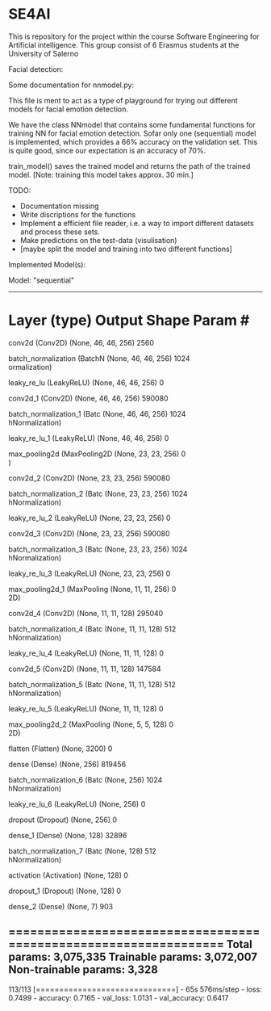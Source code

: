 # SE4AI
This is repository for the project within the course Software Engineering for Artificial intelligence. This group consist of 6 Erasmus students at the University of Salerno


Facial detection: 

Some documentation for nnmodel.py: 

This file is ment to act as a type of playground for trying out different models for facial emotion detection. 

We have the class NNmodel that contains some fundamental functions for training NN for facial emotion detection. 
Sofar only one (sequential) model is implemented, which provides a 66% accuracy on the validation set. This is 
quite good, since our expectation is an accuracy of 70%. 

train_model() saves the trained model and returns the path of the trained model.
[Note: training this model takes approx. 30 min.]

TODO:
  - Documentation missing
  - Write discriptions for the functions
  - Implement a efficient file reader, i.e. a way to import different datasets and process these sets.
  - Make predictions on the test-data (visulisation)
  - [maybe split the model and training into two different functions] 
  
  
  
  
  
  

Implemented Model(s): 




Model: "sequential"
_________________________________________________________________
 Layer (type)                Output Shape              Param #   
=================================================================
 conv2d (Conv2D)             (None, 46, 46, 256)       2560      
                                                                 
 batch_normalization (BatchN  (None, 46, 46, 256)      1024      
 ormalization)                                                   
                                                                 
 leaky_re_lu (LeakyReLU)     (None, 46, 46, 256)       0         
                                                                 
 conv2d_1 (Conv2D)           (None, 46, 46, 256)       590080    
                                                                 
 batch_normalization_1 (Batc  (None, 46, 46, 256)      1024      
 hNormalization)                                                 
                                                                 
 leaky_re_lu_1 (LeakyReLU)   (None, 46, 46, 256)       0         
                                                                 
 max_pooling2d (MaxPooling2D  (None, 23, 23, 256)      0         
 )                                                               
                                                                 
 conv2d_2 (Conv2D)           (None, 23, 23, 256)       590080    
                                                                 
 batch_normalization_2 (Batc  (None, 23, 23, 256)      1024      
 hNormalization)                                                 
                                                                 
 leaky_re_lu_2 (LeakyReLU)   (None, 23, 23, 256)       0         
                                                                 
 conv2d_3 (Conv2D)           (None, 23, 23, 256)       590080    
                                                                 
 batch_normalization_3 (Batc  (None, 23, 23, 256)      1024      
 hNormalization)                                                 
                                                                 
 leaky_re_lu_3 (LeakyReLU)   (None, 23, 23, 256)       0         
                                                                 
 max_pooling2d_1 (MaxPooling  (None, 11, 11, 256)      0         
 2D)                                                             
                                                                 
 conv2d_4 (Conv2D)           (None, 11, 11, 128)       295040    
                                                                 
 batch_normalization_4 (Batc  (None, 11, 11, 128)      512       
 hNormalization)                                                 
                                                                 
 leaky_re_lu_4 (LeakyReLU)   (None, 11, 11, 128)       0         
                                                                 
 conv2d_5 (Conv2D)           (None, 11, 11, 128)       147584    
                                                                 
 batch_normalization_5 (Batc  (None, 11, 11, 128)      512       
 hNormalization)                                                 
                                                                 
 leaky_re_lu_5 (LeakyReLU)   (None, 11, 11, 128)       0         
                                                                 
 max_pooling2d_2 (MaxPooling  (None, 5, 5, 128)        0         
 2D)                                                             
                                                                 
 flatten (Flatten)           (None, 3200)              0         
                                                                 
 dense (Dense)               (None, 256)               819456    
                                                                 
 batch_normalization_6 (Batc  (None, 256)              1024      
 hNormalization)                                                 
                                                                 
 leaky_re_lu_6 (LeakyReLU)   (None, 256)               0         
                                                                 
 dropout (Dropout)           (None, 256)               0         
                                                                 
 dense_1 (Dense)             (None, 128)               32896     
                                                                 
 batch_normalization_7 (Batc  (None, 128)              512       
 hNormalization)                                                 
                                                                 
 activation (Activation)     (None, 128)               0         
                                                                 
 dropout_1 (Dropout)         (None, 128)               0         
                                                                 
 dense_2 (Dense)             (None, 7)                 903       
                                                                 
=================================================================
Total params: 3,075,335
Trainable params: 3,072,007
Non-trainable params: 3,328
-----------------------------------------------------------------

113/113 [==============================] - 65s 576ms/step - loss: 0.7499 - accuracy: 0.7165 - val_loss: 1.0131 - val_accuracy: 0.6417







